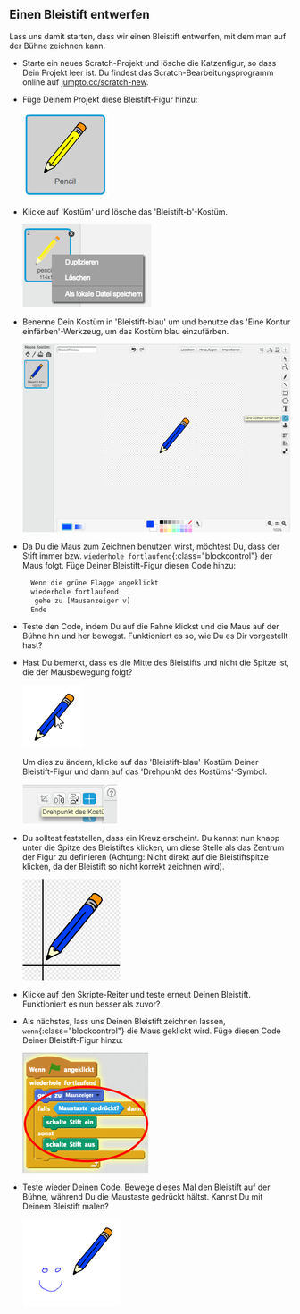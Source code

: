 ## Einen Bleistift entwerfen

Lass uns damit starten, dass wir einen Bleistift entwerfen, mit dem man auf der Bühne zeichnen kann.

+ Starte ein neues Scratch-Projekt und lösche die Katzenfigur, so dass Dein Projekt leer ist. Du findest das Scratch-Bearbeitungsprogramm online auf <a href="http://jumpto.cc/scratch-new">jumpto.cc/scratch-new</a>.

+ Füge Deinem Projekt diese Bleistift-Figur hinzu:

	![screenshot](images/paint-pencil.png)

+ Klicke auf 'Kostüm' und lösche das 'Bleistift-b'-Kostüm.

	![screenshot](images/paint-pencil-delete.png)

+ Benenne Dein Kostüm in 'Bleistift-blau' um und benutze das 'Eine Kontur einfärben'-Werkzeug, um das Kostüm blau einzufärben.

	![screenshot](images/paint-pencil-blue.png)

+ Da Du die Maus zum Zeichnen benutzen wirst, möchtest Du, dass der Stift immer bzw. `wiederhole fortlaufend`{:class="blockcontrol"} der Maus folgt. Füge Deiner Bleistift-Figur diesen Code hinzu:

	```blocks
      Wenn die grüne Flagge angeklickt
      wiederhole fortlaufend
       gehe zu [Mausanzeiger v]
      Ende
	```

+ Teste den Code, indem Du auf die Fahne klickst und die Maus auf der Bühne hin und her bewegst. Funktioniert es so, wie Du es Dir vorgestellt hast?

+ Hast Du bemerkt, dass es die Mitte des Bleistifts und nicht die Spitze ist, die der Mausbewegung folgt?

	![screenshot](images/paint-center.png)

	Um dies zu ändern, klicke auf das 'Bleistift-blau'-Kostüm Deiner Bleistift-Figur und dann auf das 'Drehpunkt des Kostüms'-Symbol.

	![screenshot](images/paint-center-icon.png)

+ Du solltest feststellen, dass ein Kreuz erscheint. Du kannst nun knapp unter die Spitze des Bleistiftes klicken, um diese Stelle als das Zentrum der Figur zu definieren (Achtung: Nicht direkt auf die Bleistiftspitze klicken, da der Bleistift so nicht korrekt zeichnen wird).

	![screenshot](images/paint-pencil-center.png)

+ Klicke auf den Skripte-Reiter und teste erneut Deinen Bleistift. Funktioniert es nun besser als zuvor?

+ Als nächstes, lass uns Deinen Bleistift zeichnen lassen, `wenn`{:class="blockcontrol"} die Maus geklickt wird. Füge diesen Code Deiner Bleistift-Figur hinzu:

	![screenshot](images/paint-pencil-draw-code.png)

+ Teste wieder Deinen Code. Bewege dieses Mal den Bleistift auf der Bühne, während Du die Maustaste gedrückt hältst. Kannst Du mit Deinem Bleistift malen?

	![screenshot](images/paint-draw.png)
	



